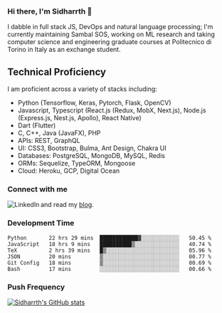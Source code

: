 ### Hi there, I'm Sidharrth 👋

I dabble in full stack JS, DevOps and natural language processing; I'm currently maintaining Sambal SOS, working on ML research and taking computer science and engineering graduate courses at Politecnico di Torino in Italy as an exchange student. 

## Technical Proficiency
I am proficient across a variety of stacks including:
- Python (Tensorflow, Keras, Pytorch, Flask, OpenCV)
- Javascript, Typescript (React.js (Redux, MobX, Next.js), Node.js (Express.js, Nest.js, Apollo), React Native)
- Dart (Flutter)
- C, C++, Java (JavaFX), PHP
- APIs: REST, GraphQL
- UI: CSS3, Bootstrap, Bulma, Ant Design, Chakra UI
- Databases: PostgreSQL, MongoDB, MySQL, Redis
- ORMs: Sequelize, TypeORM, Mongoose
- Cloud: Heroku, GCP, Digital Ocean

### Connect with me

[<img align="left" alt="LinkedIn" src="https://img.shields.io/badge/linkedin-%230077B5.svg?&style=for-the-badge&logo=linkedin&logoColor=white" />][linkedin]
and read my [blog].


### Development Time
<!--START_SECTION:waka-->

```text
Python       22 hrs 29 mins  ████████████▓░░░░░░░░░░░░   50.45 %
JavaScript   18 hrs 9 mins   ██████████▒░░░░░░░░░░░░░░   40.74 %
TeX          2 hrs 39 mins   █▒░░░░░░░░░░░░░░░░░░░░░░░   05.96 %
JSON         20 mins         ▒░░░░░░░░░░░░░░░░░░░░░░░░   00.77 %
Git Config   18 mins         ▒░░░░░░░░░░░░░░░░░░░░░░░░   00.69 %
Bash         17 mins         ░░░░░░░░░░░░░░░░░░░░░░░░░   00.66 %
```

<!--END_SECTION:waka-->

### Push Frequency
[![Sidharrth's GitHub stats](https://github-readme-stats.vercel.app/api?username=sidharrth2002&show_icons=true)](https://github.com/sidharrth2002/github-readme-stats)

[site]: https://sidharrth.me/
[blog]: https://mathsforgeeks.org/blog
[linkedin]: https://www.linkedin.com/in/sidharrth-nagappan/
